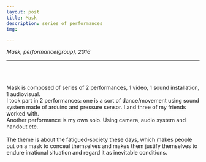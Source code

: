 ```yaml
---
layout: post
title: Mask
description: series of performances
img:

---
```


<i>Mask, performance(group), 2016</i>

***

<br/><br/>


Mask is composed of series of 2 performances, 1 video, 1 sound installation, 1 audiovisual. <br/>
I took part in 2 performances: one is a sort of dance/movement using sound system made of arduino and pressure sensor. I and three of my friends worked with.<br/>
Another performance is my own solo. Using camera, audio system and handout etc. <br/><br/>
The theme is about the fatigued-society these days, which makes people put on a mask to conceal themselves and makes them justify themselves to endure irrational situation and regard it as inevitable conditions.


<br/><br/><br/>
